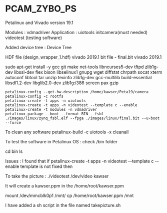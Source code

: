 # PCAM_ZYBO_PS

Petalinux and Vivado version 19.1 



Modules : 
vdmadriver 
Application : 
uiotools
initcamera(must needed)
videotest (testing software)


Added device tree : 
Device Tree 

HDF file (design_wrapper_1.hdf) vivado 2019.1 
bit file - final.bit vivado 2019.1 


sudo apt-get install -y gcc git make net-tools libncurses5-dev tftpd zlib1g-dev libssl-dev
flex bison libselinux1 gnupg wget diffstat chrpath socat xterm autoconf libtool tar unzip
texinfo zlib1g-dev gcc-multilib build-essential libsdl1.2-dev libglib2.0-dev zlib1g:i386
screen pax gzip
```
petalinux-config --get-hw-description /home/kawser/Peta19/camera 
petalinux-config -c rootfs
petalinux-create -t apps -n uiotools
petalinux-create -t apps -n videotest --template c --enable
petalinux-create -t modules -n vdmadriver
petalinux-package --boot --format BIN --fsbl ./images/linux/zynq_fsbl.elf --fpga ./images/linux/final.bit --u-boot --force
```
To clean any software 
petalinux-build -c uiotools -x cleanall 

To test the software in Petalinux OS : 
check /bin folder 

cd bin 
ls 



Issues : 
I found that if petalinux-create -t apps -n videotest --template c --enable template is not fixed then 
 
 
 To take the picture : 
 ./videotest /dev/video kawser
 
 It will create a kawser.ppm in the /home/root/kawser.ppm
 
 mount /dev/mmcblk0p1 /mnt/ 
 cp /home/root/kawser.ppm /mnt
 
 I have added a sh script in the file named takepicture.sh 
 
 

